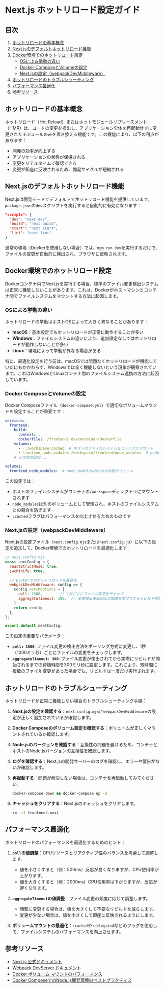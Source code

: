 # Next.js ホットリロード設定ガイド

## 目次

1. [ホットリロードの基本概念](#ホットリロードの基本概念)
2. [Next.jsのデフォルトホットリロード機能](#nextjsのデフォルトホットリロード機能)
3. [Docker環境でのホットリロード設定](#docker環境でのホットリロード設定)
   - [OSによる挙動の違い](#osによる挙動の違い)
   - [Docker ComposeとVolumeの設定](#docker-composeとvolumeの設定)
   - [Next.jsの設定（webpackDevMiddleware）](#nextjsの設定webpackdevmiddleware)
4. [ホットリロードのトラブルシューティング](#ホットリロードのトラブルシューティング)
5. [パフォーマンス最適化](#パフォーマンス最適化)
6. [参考リソース](#参考リソース)

## ホットリロードの基本概念

ホットリロード（Hot Reload）またはホットモジュールリプレースメント（HMR）は、コードの変更を検出し、アプリケーション全体を再起動せずに変更されたモジュールのみを置き換える機能です。この機能により、以下の利点があります：

- 開発の効率が向上する
- アプリケーションの状態が保持される
- 変更をリアルタイムで確認できる
- 変更が即座に反映されるため、開発サイクルが短縮される

## Next.jsのデフォルトホットリロード機能

Next.jsは開発モードでデフォルトでホットリロード機能を提供しています。`package.json`の`dev`スクリプトを実行すると自動的に有効になります：

```json
"scripts": {
  "dev": "next dev",
  "build": "next build",
  "start": "next start",
  "lint": "next lint"
}
```

通常の環境（Dockerを使用しない場合）では、`npm run dev`を実行するだけで、ファイルの変更が自動的に検出され、ブラウザに反映されます。

## Docker環境でのホットリロード設定

Dockerコンテナ内でNext.jsを実行する場合、標準のファイル変更検出システムは正常に機能しないことがあります。これは、Dockerがホストマシンとコンテナ間でファイルシステムをマウントする方法に起因します。

### OSによる挙動の違い

ホットリロードの挙動はホストOSによって大きく異なることがあります：

- **macOS**：基本設定でもホットリロードが正常に動作することが多い
- **Windows**：ファイルシステムの違いにより、追加設定なしではホットリロードが動作しないことが多い
- **Linux**：環境によって挙動が異なる場合がある

特に、最適化設定を行う前は、macOSでは問題なくホットリロードが機能していたにもかかわらず、Windowsでは全く機能しないという現象が観察されています。これはWindowsとLinuxコンテナ間のファイルシステム連携の方法に起因しています。

### Docker ComposeとVolumeの設定

Docker Composeファイル（`docker-compose.yml`）で適切なボリュームマウントを設定することが重要です：

```yaml
services:
  frontend:
    build: 
      context: .
      dockerfile: ./frontend/.devcontainer/Dockerfile
    volumes:
      - .:/workspace:cached  # ホストのファイルシステムをコンテナにマウント
      - frontend_node_modules:/workspace/frontend/node_modules  # node_modulesは別ボリュームとして管理
    # その他の設定...

volumes:
  frontend_node_modules:  # node_modulesのための永続ボリューム
```

この設定では：
- ホストのファイルシステムがコンテナの`/workspace`ディレクトリにマウントされます
- `node_modules`は別のボリュームとして管理され、ホストのファイルシステムとの競合を防ぎます
- `:cached`フラグはパフォーマンスを向上させるためのものです

### Next.jsの設定（webpackDevMiddleware）

Next.jsの設定ファイル（`next.config.mjs`または`next.config.js`）に以下の設定を追加して、Docker環境でのホットリロードを最適化します：

```javascript
// next.config.mjs
const nextConfig = {
  reactStrictMode: true,
  swcMinify: true,
  
  // Dockerでのホットリロードを最適化
  webpackDevMiddleware: config => {
    config.watchOptions = {
      poll: 1000,        // 1秒ごとにファイル変更をチェック
      aggregateTimeout: 300,  // 変更検出後300msの間隔を開けてからリビルド開始
    }
    return config
  },
};

export default nextConfig;
```

この設定の重要なパラメータ：

- **`poll: 1000`**: ファイル変更の検出方法をポーリング方式に変更し、1秒（1000ミリ秒）ごとにファイルの変更をチェックします。
- **`aggregateTimeout: 300`**: ファイル変更が検出されてから実際にリビルドが開始されるまでの待機時間を300ミリ秒に設定します。これにより、短時間に複数のファイル変更があった場合でも、リビルドは一度だけ実行されます。

## ホットリロードのトラブルシューティング

ホットリロードが正常に機能しない場合のトラブルシューティング手順：

1. **Next.jsの設定を確認する**：`next.config.mjs`に`webpackDevMiddleware`の設定が正しく追加されているか確認します。

2. **Docker Composeのボリューム設定を確認する**：ボリュームが正しくマウントされているか確認します。

3. **Node.jsのバージョンを確認する**：互換性の問題を避けるため、コンテナとホストのNode.jsバージョンの互換性を確認します。

4. **ログを確認する**：Next.jsの開発サーバーのログを確認し、エラーや警告がないか確認します。

5. **再起動する**：問題が解決しない場合は、コンテナを再起動してみてください。
   ```bash
   docker-compose down && docker-compose up -d
   ```

6. **キャッシュをクリアする**：Next.jsのキャッシュをクリアします。
   ```bash
   rm -rf frontend/.next
   ```

## パフォーマンス最適化

ホットリロードのパフォーマンスを最適化するためのヒント：

1. **`poll`の値調整**：CPUリソースとリアクティブ性のバランスを考慮して調整します。
   - 値を小さくすると（例：500ms）反応が良くなりますが、CPU使用率が上がります。
   - 値を大きくすると（例：2000ms）CPU使用率は下がりますが、反応が遅くなります。

2. **`aggregateTimeout`の値調整**：ファイル変更の頻度に応じて調整します。
   - 頻繁に変更する場合は、値を大きくして不要なリビルドを減らします。
   - 変更が少ない場合は、値を小さくして即座に反映されるようにします。

3. **ボリュームマウントの最適化**：`:cached`や`:delegated`などのフラグを使用して、ファイルシステムのパフォーマンスを向上させます。

## 参考リソース

- [Next.js 公式ドキュメント](https://nextjs.org/docs)
- [Webpack DevServer ドキュメント](https://webpack.js.org/configuration/dev-server/)
- [Docker ボリューム マウントのパフォーマンス](https://docs.docker.com/storage/volumes/)
- [Docker ComposeでのNode.js開発環境のベストプラクティス](https://docs.docker.com/compose/production/) 